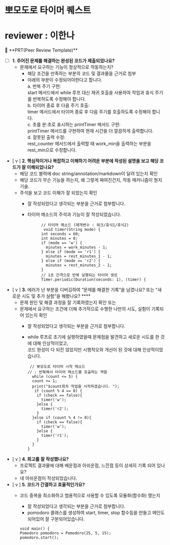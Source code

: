 # 뽀모도로 타이머 퀘스트 
# reviewer : 이한나
<aside>
🔑 **PRT(Peer Review Template)**

- [ ]  **1. 주어진 문제를 해결하는 완성된 코드가 제출되었나요?**
    - 문제에서 요구하는 기능이 정상적으로 작동하는지?
        - 해당 조건을 만족하는 부분의 코드 및 결과물을 근거로 첨부
        - 아래의 부분이 수정되어야한다고 합니다.   
          a. 반복 주기 구현:    
           start 메서드에서 while 루프 대신 재귀 호출을 사용하여 작업과 휴식 주기를 반복하도록 수정해야 합니다.  
          b. 타이머 종료 후 다음 주기 호출:   
          timer 메서드에서 타이머 종료 후 다음 주기를 호출하도록 수정해야 합니다.  
          c. 초를 분:초로 표시하는 printTimer 메서드 구현:   
          printTimer 메서드를 구현하여 현재 시간을 더 깔끔하게 출력합니다.  
         d. 잘못된 출력 수정:   
          rest_counter 메서드에서 출력할 때 work_min을 출력하는 부분을 rest_min으로 수정합니다.  
          
- [ v ]  **2. 핵심적이거나 복잡하고 이해하기 어려운 부분에 작성된 설명을 보고 해당 코드가 잘 이해되었나요?**
    - 해당 코드 블럭에 doc string/annotation/markdown이 달려 있는지 확인
    - 해당 코드가 무슨 기능을 하는지, 왜 그렇게 짜여진건지, 작동 메커니즘이 뭔지 기술.
    - 주석을 보고 코드 이해가 잘 되었는지 확인
        - 잘 작성되었다고 생각되는 부분을 근거로 첨부합니다.  
        - 타이머 메소드의 주석과 기능이 잘 작성되었습니다.   
                      
                  
                    // 타이머 메소드 (매개변수 : 워크/휴식1/휴식2)    
                     void timer(String mode) {    
                    int seconds = 60;    
                    int minutes = 0;
                    if (mode == 'w') {  
                      minutes = work_minutes - 1;  
                    } else if (mode == 'r1') {  
                      minutes = rest_minutes_1 - 1;  
                    } else if (mode == 'r2') {  
                      minutes = rest_minutes_2 - 1;  
                    }
                    // 1초 간격으로 반복 실행되는 타이머 생성  
                    Timer.periodic(Duration(seconds: 1), (timer) {
             
- [ v ]  **3.** 에러가 난 부분을 디버깅하여 “문제를 해결한 기록”을 남겼나요? 또는
   “새로운 시도 및 추가 실험”을 해봤나요? ****
    - 문제 원인 및 해결 과정을 잘 기록하였는지 확인 또는
    - 문제에서 요구하는 조건에 더해 추가적으로 수행한 나만의 시도, 
    실험이 기록되어 있는지 확인
        - 잘 작성되었다고 생각되는 부분을 근거로 첨부합니다. 
        - while 루프로 초기에 실행하였을때 문제점을 발견하고 새로운 시도를 한 것에 대해 인상적이었고,    
          코드 완성이 다 되진 않았지만 시행착오와 개선이 된 것에 대해 인상적이었습니다. 

  
               // 뽀모도로 타이머 시작 메소드    
              // : 반복해서 타이머 메소드를 호출하는 역할
                while (count <= 5) {  
                count += 1;  
                print("$count회차 작업을 시작하겠습니다. ");  
                 if (count % 4 == 0) {   
                  if (check == false){  
                    timer('w');  
                  }else {  
                    timer('r2');  
                  }  
                }else if (count % 4 != 0){  
                  if (check == false){  
                    timer('w');  
                  }else {  
                    timer('r1');  
                  }  
                }  
              }
 
- [ v ]  **4. 회고를 잘 작성했나요?**
    - 프로젝트 결과물에 대해 배운점과 아쉬운점, 느낀점 등이 상세히 기록 되어 있나요?
    - 네 아쉬운점이 작성되었습니다.   
- [ v ]  **5. 코드가 간결하고 효율적인가요?**
    - 코드 중복을 최소화하고 범용적으로 사용할 수 있도록 모듈화(함수화) 했는지
        - 잘 작성되었다고 생각되는 부분을 근거로 첨부합니다.
         - pomodoro 클래스를 생성하여 start, timer, stop 함수등을 만들고 메인도 되어있어 잘 구분되어있습니다.  
  
          void main() {  
          Pomodoro pomodoro = Pomodoro(25, 5, 15);  
          pomodoro.start();   

</aside>
